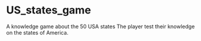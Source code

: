 # US_states_game
A knowledge game about the 50 USA states
The player test their knowledge on the states of America.
